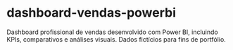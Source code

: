 # dashboard-vendas-powerbi
Dashboard profissional de vendas desenvolvido com Power BI, incluindo KPIs, comparativos e análises visuais. Dados fictícios para fins de portfólio.
